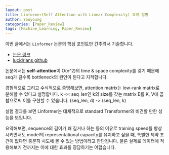 ```yaml
---
layout: post
title: Linformer(Self-Attention with Linear Complexity) 요약 설명
author: Youyoung
categories: [Paper_Review]
tags: [Machine_Learning, Paper_Review]
---
```


이번 글에서는 `Linformer` 논문의 핵심 포인트만 간추려서 기술합니다.  

- [논문 링크](https://arxiv.org/pdf/2006.04768.pdf)  
- [lucidrians github](https://github.com/lucidrains/linformer)  

논문에서는 **self-attention**이 O(n^2)의 time & space complexity를 갖기 때문에 seq가 길수록 bottleneck의 원인이 된다고 지적합니다.  

경험적으로 그리고 수식적으로 증명해보면, attention matrix는 low-rank matrix로 분해할 수 있다고 설명합니다. k << seq_len인 k의 size를 갖는 matrix E를 K, V에 곱함으로써 이를 구현할 수 있습니다. (seq_len, d) -> (seq_len, k)  

실험 결과를 보면 Linformer는 대체적으로 standard Transformer와 비견할 만한 성능을 보입니다.  

요약해보면, sequence의 길이가 꽤 길거나 하는 등의 이유로 training speed를 향상시키면서도 model의 representational capacity를 유지하고 싶을 때, 특별한 제약 조건이 없다면 충분히 시도해 볼 수 있는 방법이라고 판단됩니다. 물론 실제로 데이터에 적용해보기 전까지는 이에 대한 효과를 장담하기는 어렵습니다.  
